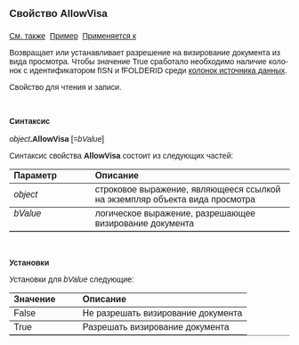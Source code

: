 <html>
<head>
<title>Вид просмотра\AllowVisa</title>
</head>

<body>

<p><strong><font size="4" face="Arial">Свойство AllowVisa<br>
<br>
</font></strong><font face="Arial"><a href="../Asview.html">См. также</a>&nbsp;
<a href="../../Examples/E_AsView.html">Пример</a>&nbsp; <a href="../Asview.html">
Применяется к</a></font></p>

<p><font face="Arial">Возвращает или устанавливает разрешение на 
визирование документа из вида просмотра. Чтобы значение True сработало 
необходимо наличие <span lang="ru">колонок</span> с 
	идентификатором<span lang="ru"> fISN </span>и 
	fFOLDERID <span lang="ru">среди <a href="../../column.html">колонок источника данных</a></span>.<span lang="ru">
	</span></font></p>

<p><font face="Arial">Свойство для чтения и записи.</font></p>

<p class="label">&nbsp;</p>

<p class="label"><font face="Arial"><b>Синтаксис<br>
<br>
</b><em>object</em><strong>.AllowVisa </strong>[=<em>bValue</em>]&nbsp;</font></p>

<p><font face="Arial">Синтаксис свойства <b>Allow</b><strong>Visa</strong>
состоит из следующих частей:</font></p>

<table border="1" cellPadding="5" cols="2" frame="below" rules="rows">
<TBODY>
  <tr vAlign="top">
    <td class="label" width="29%"><font face="Arial"><b>Параметр</b></font></td>
    <td class="label" width="71%"><font face="Arial"><strong>Описание</strong></font></td>
  </tr>
  <tr>
    <td width="29%"><font face="Arial"><em>object</em></font></td>
    <td width="71%"><font face="Arial">строковое выражение, являющееся 
	ссылкой на экземпляр объекта вида просмотра</font></td>
  </tr>
  <tr vAlign="top">
    <td width="29%"><font face="Arial"><em>bValue</em></font></td>
    <td width="71%"><font face="Arial">логическое выражение, 
	разрешающее визирование документа</font></td>
  </tr>
</TBODY>
</table>

<p class="label">&nbsp;</p>

<p class="label"><font face="Arial"><b>Установки</b></font></p>

<p><font face="Arial">Установки для <em>bValue</em>
следующие:</font></p>

<table border="1" cellPadding="5" cols="2" frame="below" rules="rows">
<TBODY>
  <tr vAlign="top">
    <td class="label" width="29%"><font face="Arial"><b>Значение</b></font></td>
    <td class="label" width="71%"><font face="Arial"><strong>Описание</strong></font></td>
  </tr>
  <tr vAlign="top">
    <td width="29%"><font face="Arial">False</font></td>
    <td width="71%"><font face="Arial">Не разрешать визирование 
	документа</font></td>
  </tr>
  <tr vAlign="top">
    <td width="29%"><font face="Arial">True</font></td>
    <td width="71%"><font face="Arial">Разрешать визирование документа</font></td>
  </tr>
</TBODY>
</table>
</body>
</html>

